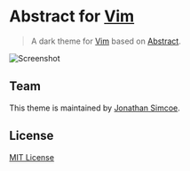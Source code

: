 # Abstract for [Vim](http://vim.org)

> A dark theme for [Vim](http://vim.org) based on [Abstract](https://www.abstractapp.com/).

![Screenshot](https://s-media-cache-ak0.pinimg.com/originals/65/3d/7d/653d7d6b710bbbfdab435d7169f99e88.jpg)

## Team

This theme is maintained by [Jonathan Simcoe](http://jdsimcoe.com).

## License

[MIT License](./LICENSE)
